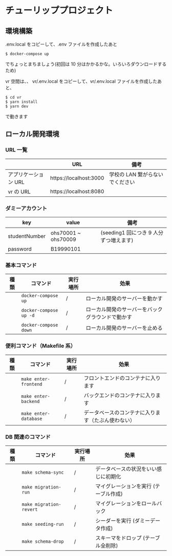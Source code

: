 # チューリッププロジェクト

## 環境構築

.env.local をコピーして、.env ファイルを作成したあと

```
$ docker-compose up
```

でちょっとまちましょう(初回は 10 分はかかるかな。いろいろダウンロードするため)

vr 空間は、、
vr/.env.local をコピーして、vr/.env.local ファイルを作成したあと、

```
$ cd vr
$ yarn install
$ yarn dev
```

で動きます

## ローカル開発環境

### URL 一覧

|                      | URL                    | 備考                            |
| -------------------- | ---------------------- | ------------------------------- |
| アプリケーション URL | https://localhost:3000 | 学校の LAN 繋がらないでください |
| vr の URL            | https://localhost:8080 |                                 |

### ダミーアカウント

| key           | value               | 備考                                   |
| ------------- | ------------------- | -------------------------------------- |
| studentNumber | ohs70001 ~ ohs70009 | (seeding1 回につき 9 人分ずつ増えます) |
| password      | B19990101           |                                        |

### 基本コマンド

| 種類 | コマンド               | 実行場所 | 効果                                             |
| ---- | ---------------------- | -------- | ------------------------------------------------ |
|      | `docker-compose up`    | /        | ローカル開発のサーバーを動かす                   |
|      | `docker-compose up -d` | /        | ローカル開発のサーバーをバックグラウンドで動かす |
|      | `docker-compose down`  | /        | ローカル開発のサーバーを止める                   |

### 便利コマンド（Makefile 系）

| 種類 | コマンド              | 実行場所 | 効果                                               |
| ---- | --------------------- | -------- | -------------------------------------------------- |
|      | `make enter-frontend` | /        | フロントエンドのコンテナに入ります                 |
|      | `make enter-backend`  | /        | バックエンドのコンテナに入ります                   |
|      | `make enter-database` | /        | データベースのコンテナに入ります（たぶん使わない） |

### DB 関連のコマンド

| 種類 | コマンド                | 実行場所 | 効果                                  |
| ---- | ----------------------- | -------- | ------------------------------------- |
|      | `make schema-sync`      | /        | データベースの状況をいい感じに初期化  |
|      | `make migration-run`    | /        | マイグレーションを実行 (テーブル作成) |
|      | `make migration-revert` | /        | マイグレーションをロールバック        |
|      | `make seeding-run`      | /        | シーダーを実行 (ダミーデータ作成)     |
|      | `make schema-drop`      | /        | スキーマをドロップ (テーブル全削除)   |
